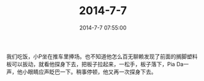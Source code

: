 ﻿---
title: 2014-7-7
date: 2014-7-7 07:55:00
tags:
categories: 爸爸
---
我们吃饭，小P坐在推车里捧场。也不知道他怎么百无聊赖发现了前面的搁脚塑料板可以扳动，就看他探身下去，把板子拉起来，一松手，板子落下，Pia Da一声，他小眼睛应声眨巴一下。稍事停顿，他又再一次探身下去。​​​
